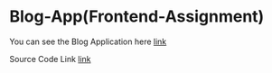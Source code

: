 # Blog-App(Frontend-Assignment)

You can see the Blog Application here [link](https://frontend-assignment-ba627.web.app)


Source Code Link [link](https://github.com/Anamika-29/Frontend-Assignment/tree/master)
